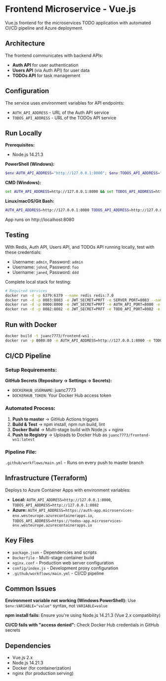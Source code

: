 # Frontend Microservice - Vue.js

Vue.js frontend for the microservices TODO application with automated CI/CD pipeline and Azure deployment.

## Architecture

The frontend communicates with backend APIs:
- **Auth API** for user authentication
- **Users API** (via Auth API) for user data
- **TODOs API** for task management

## Configuration

The service uses environment variables for API endpoints:
- `AUTH_API_ADDRESS` - URL of the Auth API service
- `TODOS_API_ADDRESS` - URL of the TODOs API service

## Run Locally

**Prerequisites:**
- Node.js 14.21.3

**PowerShell (Windows):**
```powershell
$env:AUTH_API_ADDRESS="http://127.0.0.1:8000"; $env:TODOS_API_ADDRESS="http://127.0.0.1:8082"; npm install; npm run dev
```

**CMD (Windows):**
```cmd
set AUTH_API_ADDRESS=http://127.0.0.1:8000 && set TODOS_API_ADDRESS=http://127.0.0.1:8082 && npm install && npm run dev
```

**Linux/macOS/Git Bash:**
```bash
AUTH_API_ADDRESS=http://127.0.0.1:8000 TODOS_API_ADDRESS=http://127.0.0.1:8082 npm run dev
```

App runs on http://localhost:8080

## Testing

With Redis, Auth API, Users API, and TODOs API running locally, test with these credentials:
- Username: `admin`, Password: `admin`
- Username: `johnd`, Password: `foo`
- Username: `janed`, Password: `ddd`

Complete local stack for testing:
```bash
# Required services
docker run -d -p 6379:6379 --name redis redis:7.0
docker run -d -p 8083:8083 -e JWT_SECRET=PRFT -e SERVER_PORT=8083 --name users-api torres05/users-api-ws1:latest
docker run -d -p 8000:8000 -e JWT_SECRET=PRFT -e AUTH_API_PORT=8000 -e USERS_API_ADDRESS=http://host.docker.internal:8083 --name auth-api torres05/auth-api-ws1:latest
docker run -d -p 8082:8082 -e JWT_SECRET=PRFT -e TODO_API_PORT=8082 -e REDIS_HOST=host.docker.internal -e REDIS_PORT=6379 -e REDIS_CHANNEL=log_channel --name todos-api torres05/todos-api-ws1:latest
```

## Run with Docker

```bash
docker build -t juanc7773/frontend-ws1 .
docker run -p 8080:80 -e AUTH_API_ADDRESS=http://127.0.0.1:8000 -e TODOS_API_ADDRESS=http://127.0.0.1:8082 juanc7773/frontend-ws1
```

## CI/CD Pipeline

### Setup Requirements:
**GitHub Secrets (Repository → Settings → Secrets):**
- `DOCKERHUB_USERNAME`: juanc7773
- `DOCKERHUB_TOKEN`: Your Docker Hub access token

### Automated Process:
1. **Push to master** → GitHub Actions triggers
2. **Build & Test** → npm install, npm run build, lint
3. **Docker Build** → Multi-stage build with Node.js + nginx
4. **Push to Registry** → Uploads to Docker Hub as `juanc7773/frontend-ws1:latest`

### Pipeline File:
`.github/workflows/main.yml` - Runs on every push to master branch

## Infrastructure (Terraform)

Deploys to Azure Container Apps with environment variables:
- **Local:** `AUTH_API_ADDRESS=http://127.0.0.1:8000`, `TODOS_API_ADDRESS=http://127.0.0.1:8082`
- **Azure:** `AUTH_API_ADDRESS=https://auth-app.microservices-env.westeurope.azurecontainerapps.io`, `TODOS_API_ADDRESS=https://todos-app.microservices-env.westeurope.azurecontainerapps.io`

## Key Files

- `package.json` - Dependencies and scripts
- `Dockerfile` - Multi-stage container build
- `nginx.conf` - Production web server configuration
- `config/index.js` - Development proxy configuration
- `.github/workflows/main.yml` - CI/CD pipeline

## Common Issues

**Environment variable not working (Windows PowerShell):**
Use `$env:VARIABLE="value"` syntax, not `VARIABLE=value`

**npm install fails:**
Ensure you're using Node.js 14.21.3 (Vue 2.x compatibility)

**CI/CD fails with "access denied":**
Check Docker Hub credentials in GitHub secrets

## Dependencies
- Vue.js 2.x
- Node.js 14.21.3
- Docker (for containerization)
- nginx (for production serving)